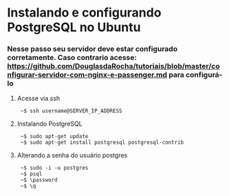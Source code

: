 # Instalando e configurando PostgreSQL no Ubuntu

### Nesse passo seu servidor deve estar configurado corretamente. Caso contrario acesse: https://github.com/DouglasdaRocha/tutoriais/blob/master/configurar-servidor-com-nginx-e-passenger.md para configurá-lo

1. Acesse via ssh

		~$ ssh username@SERVER_IP_ADDRESS

2. Instalando PostgreSQL
		
		~$ sudo apt-get update
		~$ sudo apt-get install postgresql postgresql-contrib

3. Alterando a senha do usuário postgres
		
		~$ sudo -i -u postgres
		~$ psql
		~$ \password
		~$ \q
